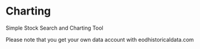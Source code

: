 # Charting
 Simple Stock Search and Charting Tool
 
 Please note that you get your own data account with eodhistoricaldata.com
